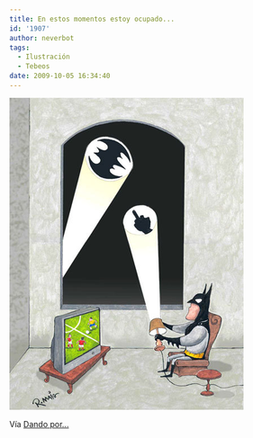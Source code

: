 ```yaml
---
title: En estos momentos estoy ocupado...
id: '1907'
author: neverbot
tags:
  - Ilustración
  - Tebeos
date: 2009-10-05 16:34:40
---
```


[![](./en-estos-momentos-estoy-ocupado/tumblr_kqp2rwRwGu1qzwiy8o1_500.jpg)](http://dandoporculo.com/post/199921546)

Vía [Dando por...](http://dandoporculo.com/post/199921546)